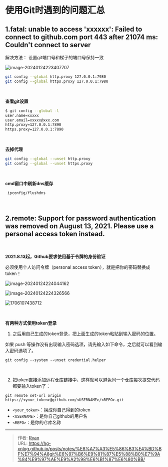 # 使用Git时遇到的问题汇总




## 1.fatal: unable to access 'xxxxxx': Failed to connect to github.com port 443 after 21074 ms: Couldn't connect to server


解决方法： 设置git端口号和梯子的端口号保持一致

![image-20240124223407707](http://cdn1.ryanxin.live/xxlog/image-20240124223407707.png)



```bash
git config --global http.proxy 127.0.0.1:7980
git config --global https.proxy 127.0.0.1:7980
```


<br>



**查看git设置**

```bash
$ git config --global -l
user.name=xxxxx
user.email=xxxxx@xxx.com
http.proxy=127.0.0.1:7890
https.proxy=127.0.0.1:7890
```

<br>


**去掉代理**

```bash
git config --global --unset http.proxy
git config --global --unset https.proxy
```


<br>



**cmd窗口中刷新dns缓存**

```cmd
 ipconfig/flushdns 
```


<br>




## 2.remote: Support for password authentication was removed on August 13, 2021. Please use a personal access token instead.

<br>


**2021.8.13起，Github要求使用基于令牌的身份验证**

必须使用个人访问令牌（personal access token），就是把你的密码替换成token！

![image-20240124224044162](http://cdn1.ryanxin.live/xxlog/image-20240124224044162.png)

![image-20240124224326566](http://cdn1.ryanxin.live/xxlog/image-20240124224326566.png)

![1706107438712](http://cdn1.ryanxin.live/xxlog/1706107438712.png)


<br>



**有两种方式使用token登录**

1. 之后用自己生成的token登录，把上面生成的token粘贴到输入密码的位置。

如果 push 等操作没有出现输入密码选项，请先输入如下命令，之后就可以看到输入密码选项了。

```text
git config --system --unset credential.helper
```

<br>


2. 把token直接添加远程仓库链接中，这样就可以避免同一个仓库每次提交代码都要输入token了：

```text
git remote set-url origin https://<your_token>@github.com/<USERNAME>/<REPO>.git
```

- `<your_token>`：换成你自己得到的token
- `<USERNAME>`：是你自己github的用户名
- `<REPO>`：是你的仓库名称


---

> 作者: [Ryan](https://github.com/ryanxin7)  
> URL: https://hg-xnlog.github.io/posts/notes/%E8%A7%A3%E5%86%B3%E4%BD%BF%E7%94%A8git%E6%97%B6%E9%81%87%E5%88%B0%E7%9A%84%E9%97%AE%E9%A2%98%E6%B1%87%E6%80%BB/  

